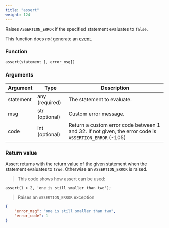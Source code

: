 ```yaml
---
title: "assert"
weight: 124
---
```


Raises `ASSERTION_ERROR` if the specified statement evaluates to `false`.

This function does *not* generate an [event](../../events).

### Function

`assert(statement [, error_msg])`

### Arguments

Argument | Type | Description
-------- | ---- | -----------
statement | any (required) | The statement to evaluate.
msg | str (optional) | Custom error message.
code | int (optional) | Return a custom error code between 1 and 32. If not given, the error code is `ASSERTION_ERROR` (-105)

### Return value

Assert returns with the return value of the given statement when the statement evaluates to `true`. Otherwise
an `ASSERTION_ERROR` is raised.

> This code shows how assert can be used:

```thingsdb,should_err
assert(1 > 2, 'one is still smaller than two');
```

> Raises an `ASSERTION_ERROR` exception

```json
{
    "error_msg": "one is still smaller than two",
    "error_code": 1
}
```
